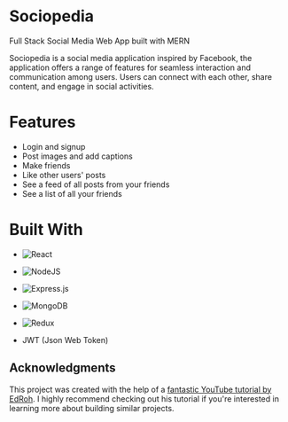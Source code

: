 # Sociopedia
Full Stack Social Media Web App built with MERN


Sociopedia is a social media application inspired by Facebook, the application offers a range of features for seamless interaction and communication among users. Users can connect with each other, share content, and engage in social activities. 
# Features
* Login and signup
* Post images and add captions
* Make friends
* Like other users' posts
* See a feed of all posts from your friends
* See a list of all your friends


# Built With

* ![React](https://img.shields.io/badge/react-%23404d59?style=for-the-badge&logo=react&logoColor=%2361DAFB)

* ![NodeJS](https://img.shields.io/badge/node.js-6DA55F?style=for-the-badge&logo=node.js&logoColor=white)
* ![Express.js](https://img.shields.io/badge/express.js-%23404d59.svg?style=for-the-badge&logo=express&logoColor=%2361DAFB)
* ![MongoDB](https://img.shields.io/badge/MongoDB-%234ea94b.svg?style=for-the-badge&logo=mongodb&logoColor=white)
* ![Redux](https://img.shields.io/badge/redux-%23404d59?style=for-the-badge&logo=redux&logoColor=%2361DAFB)

* JWT (Json Web Token)


## Acknowledgments

This project was created with the help of a [fantastic YouTube tutorial by EdRoh](https://youtu.be/K8YELRmUb5o?si=A-LMMf4fiOH9d71F). I highly recommend checking out his tutorial if you're interested in learning more about building similar projects.
